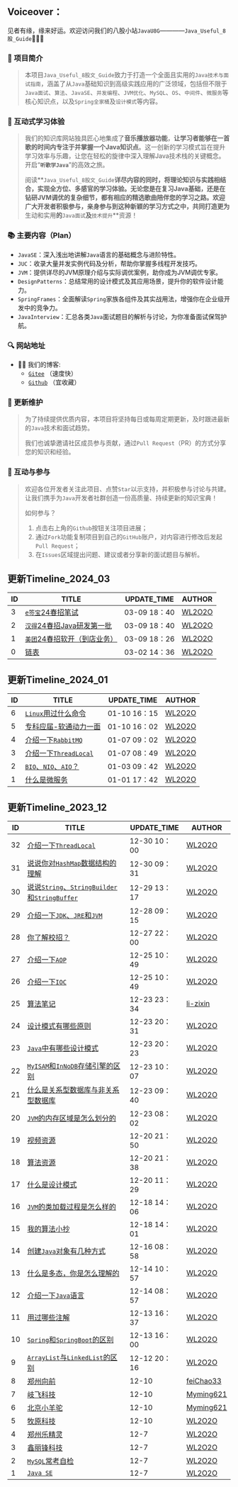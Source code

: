 ## Voiceover：

见者有缘，缘来好运。欢迎访问我们的八股小站`JavaU8G`————`Java_Useful_8股_Guide`🎉🎉🎉

### 🚀 项目简介

> 本项目`Java_Useful_8股文_Guide`致力于打造一个全面且实用的`Java技术与面试指南`，涵盖了从`Java`基础知识到高级实践应用的广泛领域，包括但不限于`Java面试`、`算法`、`JavaSE`、`并发编程`、`JVM优化`、`MySQL`、`OS`、`中间件`、`微服务`等核心知识点，以及`Spring全家桶`及`设计模式`等内容。

### 🎵 互动式学习体验

> 我们的知识库网站独具匠心地集成了**音乐播放器功能**，**让学习者能够在一首歌的时间内专注于并掌握一个Java知识点**。这一创新的学习模式旨在提升学习效率与乐趣，让您在轻松的旋律中深入理解Java技术栈的关键概念。开启“**`听歌学Java`**”的高效之旅。
>
> 阅读**`Java_Useful_8股文_Guide`**详尽内容的同时，将理论知识与实践相结合，实现全方位、多感官的学习体验。无论您是在复习Java基础，还是在钻研JVM调优的复杂细节，都有相应的精选歌曲陪伴您的学习之路。欢迎广大开发者积极参与，亲身参与到这种新颖的学习方式之中，共同打造更为**生动和实用**的**`Java面试`**及**`技术提升`**资源！

### 📚 主要内容（Plan）

- `JavaSE`：深入浅出地讲解`Java`语言的基础概念与进阶特性。
- `JUC`：收录大量并发实例代码及分析，帮助你掌握多线程开发技巧。
- `JVM`：提供详尽的JVM原理介绍与实际调优案例，助你成为JVM调优专家。
- `DesignPatterns`：总结常用的设计模式及其应用场景，提升你的软件设计能力。
- `SpringFrames`：全面解读`Spring`家族各组件及其实战用法，增强你在企业级开发中的竞争力。
- `JavaInterview`：汇总各类`Java`面试题目的解析与讨论，为你准备面试保驾护航。

### 🔍 网站地址

- 🧑‍💻 我们的博客: 
  - [`Gitee`](https://wlei224.gitee.io/) （速度快）
  - [`Github`](https://wl2o2o.github.io/) （宜收藏）


### 🌱 更新维护

> 为了持续提供优质内容，本项目将坚持每日或每周定期更新，及时跟进最新的`Java`技术和面试趋势。
>
> 我们也诚挚邀请社区成员参与贡献，通过`Pull Request`（PR）的方式分享您的知识和经验。

### 🌟 互动与参与

> 欢迎各位开发者关注此项目、点赞`Star`以示支持，并积极参与讨论与共建。让我们携手为`Java`开发者社群创造一份高质量、持续更新的知识宝典！
>
> 如何参与？
>
>    1. 点击右上角的`Github`按钮关注项目进展；
>    2. 通过`Fork`功能复制项目到自己的`GitHub`账户，对内容进行修改后发起`Pull Request`；
>    3. 在`Issues`区域提出问题、建议或者分享新的面试题目与解析。


## 更新Timeline_2024_03
| ID   | TITLE                                         | UPDATE_TIME  | AUTHOR                              |
| ---- | --------------------------------------------- | ------------ | ----------------------------------- |
| 3    | [`e签宝`24春招笔试](./bagu/Algo/e签宝24春招笔试.md)  | 03-09 18：40 | [WL2O2O](https://github.com/WL2O2O) |
| 2    | [`汉得`24春招Java研发第一批](./bagu/Algo/汉得24春招第一批笔试.md)  | 03-09 18：40 | [WL2O2O](https://github.com/WL2O2O) |
| 1    | [`美团`24春招软开（到店业务）](./bagu/Algo/美团24春招笔试.md)  | 03-09 18：26 | [WL2O2O](https://github.com/WL2O2O) |
| 0    | [链表](./bagu/Algo/链表.md)  | 03-02 14：36 | [WL2O2O](https://github.com/WL2O2O) |

## 更新Timeline_2024_01

| ID   | TITLE                                         | UPDATE_TIME  | AUTHOR                              |
| ---- | --------------------------------------------- | ------------ | ----------------------------------- |
| 6    | [`Linux`用过什么命令](./bagu/OS/Linux用过什么命令.md)  | 01-10 16：15 | [WL2O2O](https://github.com/WL2O2O) |
| 5    | [专科应届-软通动力一面](./mianjing/collect/专科应届-软通动力一面.md)  | 01-10 16：02 | [WL2O2O](https://github.com/WL2O2O) |
| 4    | [介绍一下`RabbitMQ`](./bagu/RabbitMQ/介绍一下RabbitMQ.md)  | 01-07 09：02 | [WL2O2O](https://github.com/WL2O2O) |
| 3    | [介绍一下`ThreadLocal`](./bagu/JUC/介绍一下ThreadLocal.md)  | 01-07 08：49 | [WL2O2O](https://github.com/WL2O2O) |
| 2    | [`BIO`、`NIO`、`AIO`？](./bagu/JavaSE/BIO、NIO、AIO？.md) | 01-03 09：42 | [WL2O2O](https://github.com/WL2O2O) |
| 1    | [什么是微服务](./bagu/微服务/什么是微服务.md) | 01-01 17：42 | [WL2O2O](https://github.com/WL2O2O) |

## 更新Timeline_2023_12



| ID   | TITLE                                                        | UPDATE_TIME  | AUTHOR                                    |
| ---- | ------------------------------------------------------------ | ------------ | ----------------------------------------- |
| 32   | [介绍一下`ThreadLocal`](./bagu/JUC/介绍一下ThreadLocal.md)   | 12-30 10：00 | [WL2O2O](https://github.com/WL2O2O)       |
| 31   | [说说你对`HashMap`数据结构的理解](./bagu/Collections/说说你对HashMap数据结构的理解.md) | 12-30 09：31 | [WL2O2O](https://github.com/WL2O2O)       |
| 30   | [说说`String`、`StringBuilder`和`StringBuffer`](./bagu/JavaSE/介绍一下String、StringBuilder和StringBuffer.md) | 12-29 13：17 | [WL2O2O](https://github.com/WL2O2O)       |
| 29   | [介绍一下`JDK`、`JRE`和`JVM`](./bagu/JVM/JDK和JRE和JVM三者的关系.md) | 12-28 09：15 | [WL2O2O](https://github.com/WL2O2O)       |
| 28   | [你了解校招？](./mianjing/about.md)                              | 12-27 22：00 | [WL2O2O](https://github.com/WL2O2O)       |
| 27   | [介绍一下`AOP`](./bagu/Spring/介绍一下AOP.md)                | 12-25 10：49 | [WL2O2O](https://github.com/WL2O2O)       |
| 26   | [介绍一下`IOC`](./bagu/Spring/介绍一下IOC.md)                | 12-25 10：49 | [WL2O2O](https://github.com/WL2O2O)       |
| 25   | [算法笔记](./bagu/Algo/算法笔记.md)                          | 12-23 23：34 | [li-zixin](https://github.com/li-zixin)   |
| 24   | [设计模式有哪些原则](./bagu/设计模式/设计模式有哪些原则.md)  | 12-23 20：31 | [WL2O2O](https://github.com/WL2O2O)       |
| 23   | [`Java`中有哪些设计模式](./bagu/设计模式/Java中有哪些设计模式.md) | 12-23 20：23 | [WL2O2O](https://github.com/WL2O2O)       |
| 22   | [`MyISAM`和`InNoDB`存储引擎的区别](./bagu/MySQL/MyISAM和InNoDB存储引擎的区别.md) | 12-23 10：07 | [WL2O2O](https://github.com/WL2O2O)       |
| 21   | [什么是关系型数据库与非关系型数据库](./bagu/MySQL/什么是关系型数据库与非关系型数据库.md) | 12-23 09：40 | [WL2O2O](https://github.com/WL2O2O)       |
| 20   | [`JVM`的内存区域是怎么划分的](./bagu/JVM/JVM的内存区域.md)   | 12-23 08：02 | [WL2O2O](https://github.com/WL2O2O)       |
| 19   | [视频资源](./Resources/videos.md)                            | 12-20 21：50 | [WL2O2O](https://github.com/WL2O2O)       |
| 18   | [算法资源](./Resources/algo.md)                              | 12-20 21：38 | [WL2O2O](https://github.com/WL2O2O)       |
| 17   | [什么是设计模式](./bagu/设计模式/什么是设计模式.md)             | 12-20 11：29 | [WL2O2O](https://github.com/WL2O2O)       |
| 16   | [`JVM`的类加载过程是怎么样的](./bagu/JVM/JVM的类加载过程是怎么样的.md) | 12-18 14：06 | [WL2O2O](https://github.com/WL2O2O)       |
| 15   | [我的算法小抄](./bagu/Algo/算法小抄.md)                           | 12-18 14：01 | [WL2O2O](https://github.com/WL2O2O)       |
| 14   | [创建`Java`对象有几种方式](./bagu/JavaSE/创建Java对象有几种方式.md) | 12-16 08：58 | [WL2O2O](https://github.com/WL2O2O)       |
| 13   | [什么是多态，你是怎么理解的](./bagu/JavaSE/什么是多态，你怎么理解的.md) | 12-14 10：57 | [WL2O2O](https://github.com/WL2O2O)       |
| 12   | [介绍一下`Java`语言](./bagu/JavaSE/介绍一下Java语言.md)      | 12-14 08：57 | [WL2O2O](https://github.com/WL2O2O)       |
| 11   | [用过哪些注解](./bagu/Spring/用过哪些注解.md)                | 12-13 16：37 | [WL2O2O](https://github.com/WL2O2O)       |
| 10   | [`Spring`和`SpringBoot`的区别](./bagu/Spring/Spring和SpringBoot的区别.md) | 12-13 16：00 | [WL2O2O](https://github.com/WL2O2O)       |
| 9    | [`ArrayList`与`LinkedList`的区别](./bagu/collections/ArrayList与LinkedList区别.md) | 12-12 20：16 | [WL2O2O](https://github.com/WL2O2O)       |
| 8    | [郑州向前](./mianjing/collect/xq.md)                                 | 12-10        | [feiChao33](https://github.com/feiChao33) |
| 7    | [岐飞科技](./mianjing/collect/qfkj.md)                               | 12-10        | [Myming621](https://github.com/Myming621) |
| 6    | [北京小羊驼](./mianjing/collect/xyt.md)                              | 12-10        | [Myming621](https://github.com/Myming621) |
| 5    | [牧原科技](./mianjing/collect/muyuan.md)                             | 12-10        | [WL2O2O](https://github.com/WL2O2O)       |
| 4    | [郑州乐精灵](./mianjing/collect/ljl.md)                              | 12-7         | [WL2O2O](https://github.com/WL2O2O)       |
| 3    | [鑫丽锋科技](./mianjing/collect/xlf.md)                              | 12-7         | [WL2O2O](https://github.com/WL2O2O)       |
| 2    | [`MySQL`常考自检](./bagu/MySQL自查版.md)                     | 12-7         | [WL2O2O](https://github.com/WL2O2O)       |
| 1    | [`Java SE`](./bagu/JavaSE/README.md)                         | 12-7         | [WL2O2O](https://github.com/WL2O2O)       |





<!--  - [JVM 是如何创建对象的](./bagu/JVM/JVM是如何创建对象的.md)-->
<!--  - [JVM 是如何实现的平台无关](./bagu/JVM/JVM是如何实现的平台无关.md)-->
<!-- - [JVM 有哪些垃圾回收算法](./bagu/JVM/JVM有哪些垃圾回收算法.md)-->



<!-- - [JUC](./bagu/JUC/README.md)-->
<!--  - [什么是 Java 内存模型](./bagu/JUC/什么是Java内存模型.md)-->
<!--  - [什么是死锁](./bagu/JUC/什么是死锁.md)-->
<!--  - [什么是线程池](./bagu/JUC/什么是线程池.md)-->
